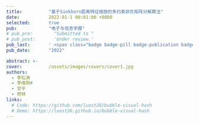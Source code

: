 ```yaml
---
title:          "基于Sinkhorn距离特征缩放的多约束非负矩阵分解算法"
date:           2022-01-1 00:01:00 +0800
selected:       true
pub:            "电子与信息学报"
# pub_pre:        "Submitted to "
# pub_post:       'Under review.'
pub_last:       ' <span class="badge badge-pill badge-publication badge-success">一级学报</span>'
pub_date:       "2022"

abstract: >-
cover:          /assets/images/covers/cover1.jpg
authors:
  - 李松涛
  - 李维刚#
  - 甘平
  - 蒋林
links:
  # Code: https://github.com/luost26/bubble-visual-hash
  # Demo: https://luost26.github.io/bubble-visual-hash
---
```

